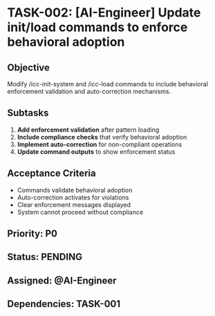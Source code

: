 # TASK-002: [AI-Engineer] Update init/load commands to enforce behavioral adoption

## Objective
Modify /icc-init-system and /icc-load commands to include behavioral enforcement validation and auto-correction mechanisms.

## Subtasks
1. **Add enforcement validation** after pattern loading
2. **Include compliance checks** that verify behavioral adoption
3. **Implement auto-correction** for non-compliant operations
4. **Update command outputs** to show enforcement status

## Acceptance Criteria
- Commands validate behavioral adoption
- Auto-correction activates for violations
- Clear enforcement messages displayed
- System cannot proceed without compliance

## Priority: P0
## Status: PENDING
## Assigned: @AI-Engineer
## Dependencies: TASK-001